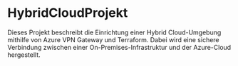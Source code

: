 # HybridCloudProjekt
Dieses Projekt beschreibt die Einrichtung einer Hybrid Cloud-Umgebung mithilfe von Azure VPN Gateway und Terraform. Dabei wird eine sichere Verbindung zwischen einer On-Premises-Infrastruktur und der Azure-Cloud hergestellt.
